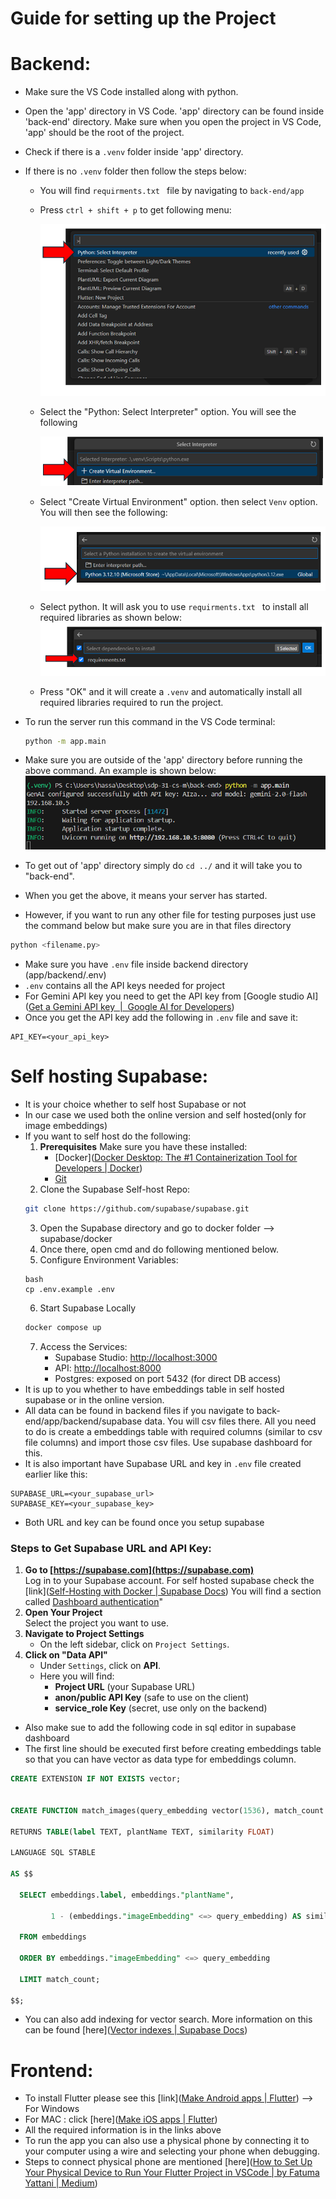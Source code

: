 # Guide for setting up the Project
# Backend:

- Make sure the VS Code installed along with python.
- Open the 'app' directory in VS Code. 'app' directory can be found inside 'back-end' directory. Make sure when you open the project in VS Code, 'app' should be the root of the project.
- Check if there is a ```.venv``` folder inside 'app' directory.
- If there is no ```.venv``` folder then follow the steps below:
	- You will find ```requirments.txt ``` file by navigating to ```back-end/app ```
	- Press ```ctrl + shift + p``` to get following menu:

		![Image 1](./images/image%201.png)


	- Select the "Python: Select Interpreter" option. You will see the following

		![Image 2](./images/image%202.png)
	
	- Select "Create Virtual Environment" option. then select ```Venv``` option. You will then see the following:

		![Image 3](./images/image%203.png)

	- Select python. It will ask you to use ```requirments.txt ``` to install all required libraries as shown below:
		![Image 4](./images/image%204.png)

	- Press "OK" and it will create a ```.venv``` and automatically install all required libraries required to run the project.

- To run the server run this command in the VS Code terminal: 
	```bash
	python -m app.main
	```
- Make sure you are outside of the 'app' directory before running the above command. An example is shown below:
	![Image 5](./images/image%205.png)

- To get out of 'app' directory simply do ```cd ../``` and it will take you to "back-end".
- When you get the above, it means your server has started.
- However, if you want to run any other file for testing purposes just use the command below but make sure you are in that files directory
```bash
python <filename.py>
```

- Make sure you have ```.env``` file inside backend directory (app/backend/.env)
- ```.env``` contains all the API keys needed for project
- For Gemini API key you need to get the API key from [Google studio AI]([Get a Gemini API key  |  Google AI for Developers](https://ai.google.dev/gemini-api/docs/api-key))
- Once you get the API key add the following in ```.env``` file and save it:
```
API_KEY=<your_api_key>
```
# Self hosting Supabase:

- It is your choice whether to self host Supabase or not
- In our case we used both the online version and self hosted(only for image embeddings)
- If you want to self host do the following:
	1. **Prerequisites**
		Make sure you have these installed:
		- [Docker]([Docker Desktop: The #1 Containerization Tool for Developers | Docker](https://www.docker.com/products/docker-desktop/))
		- [Git](https://git-scm.com/ )  
	2. Clone the Supabase Self-host Repo:
	```bash
	git clone https://github.com/supabase/supabase.git
	```
	3. Open the Supabase directory and go to docker folder --> supabase/docker
	4. Once there, open cmd and do following mentioned below.
	5. Configure Environment Variables:
	```
	bash
	cp .env.example .env
	```
	6. Start Supabase Locally
	```bash
	docker compose up
	```
	7. Access the Services:
		- Supabase Studio: [http://localhost:3000](http://localhost:3000)
		- API: [http://localhost:8000](http://localhost:8000)
		- Postgres: exposed on port 5432 (for direct DB access)
- It is up to you whether to have embeddings table in self hosted supabase or in the online version.
- All data can be found in backend files if you navigate to back-end/app/backend/supabase data. You will csv files there. All you need to do is create a embeddings table with required columns (similar to csv file columns) and import those csv files. Use supabase dashboard for this.
- It is also important have Supabase URL and key in ```.env``` file created earlier like this:
```
SUPABASE_URL=<your_supabase_url>
SUPABASE_KEY=<your_supabase_key>
```
- Both URL and key can be found once you setup supabase 
### Steps to Get Supabase URL and API Key:

1. **Go to [https://supabase.com](https://supabase.com)**  
    Log in to your Supabase account. For self hosted supabase check the [link]([Self-Hosting with Docker | Supabase Docs](https://supabase.com/docs/guides/self-hosting/docker)) You will find a section called [Dashboard authentication](https://supabase.com/docs/guides/self-hosting/docker#dashboard-authentication)"
2. **Open Your Project**  
    Select the project you want to use.
3. **Navigate to Project Settings**
    - On the left sidebar, click on `Project Settings`.   
4. **Click on "Data API"**
    - Under `Settings`, click on **API**.
    - Here you will find:
        - **Project URL** (your Supabase URL)    
        - **anon/public API Key** (safe to use on the client)    
        - **service_role Key** (secret, use only on the backend)
- Also make sue to add the following code in sql editor in supabase dashboard
- The first line should be executed first before creating embeddings table so that you can have vector as data type for embeddings column.
```sql
CREATE EXTENSION IF NOT EXISTS vector;


CREATE FUNCTION match_images(query_embedding vector(1536), match_count int)

RETURNS TABLE(label TEXT, plantName TEXT, similarity FLOAT)

LANGUAGE SQL STABLE

AS $$

  SELECT embeddings.label, embeddings."plantName",

         1 - (embeddings."imageEmbedding" <=> query_embedding) AS similarity

  FROM embeddings

  ORDER BY embeddings."imageEmbedding" <=> query_embedding

  LIMIT match_count;

$$;
```
- You can also add indexing for vector search. More information on this can be found [here]([Vector indexes | Supabase Docs](https://supabase.com/docs/guides/ai/vector-indexes))
# Frontend:

- To install Flutter please see this [link]([Make Android apps | Flutter](https://docs.flutter.dev/get-started/install/windows/mobile)) --> For Windows
- For MAC : click [here]([Make iOS apps | Flutter](https://docs.flutter.dev/get-started/install/macos/mobile-ios))
- All the required information is in the links above
- To run the app you can also use a physical phone by connecting it to your computer using a wire and selecting your phone when debugging.
- Steps to connect physical phone are mentioned [here]([How to Set Up Your Physical Device to Run Your Flutter Project in VSCode | by Fatuma Yattani | Medium](https://medium.com/@fyattani/how-to-set-up-your-physical-device-to-run-your-flutter-project-in-vscode-019a5fc7b71e))
 
